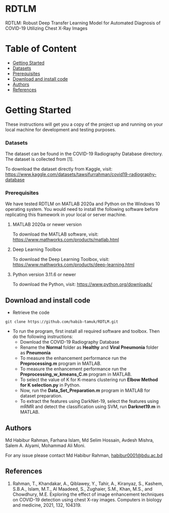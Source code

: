 # RDTLM

RDTLM: Robust Deep Transfer Learning Model for Automated Diagnosis of COVID-19 Utilizing Chest X-Ray Images

# Table of Content
*	[Getting Started](#getting-started)
*	[Datasets](#datasets)
*	[Prerequisites](#prerequisites)
*	[Download and install code](#download-and-install-code)
*	[Authors](#authors)
*	[References](#references)

# Getting Started

These instructions will get you a copy of the project up and running on your local machine for development and testing purposes. 

### Datasets
The dataset can be found in the COVID-19 Radiography Database directory. The dataset is collected from [1].

To download the dataset directly from Kaggle, visit: https://www.kaggle.com/datasets/tawsifurrahman/covid19-radiography-database

### Prerequisites

We have tested RDTLM on MATLAB 2020a and Python on the Windows 10 operating system. You would need to install the following software before replicating this framework in your local or server machine. 

1. MATLAB 2020a or newer version

    To download the MATLAB software, visit: https://www.mathworks.com/products/matlab.html
   
2. Deep Learning Toolbox

   To download the Deep Learning Toolbox, visit: https://www.mathworks.com/products/deep-learning.html

3. Python version 3.11.6 or newer
   
    To download the Python, visit: https://www.python.org/downloads/ 
    

## Download and install code

- Retrieve the code

```
git clone https://github.com/habib-tamuk/RDTLM.git

```

- To run the program, first install all required software and toolbox. Then do the following instructions:
    - Download the COVID-19 Radiography Database
    - Rename the **Normal** folder as **Healthy** and **Viral Pneumonia** folder as **Pneumonia**
    - To measure the enhancement performance run the **Preprocessing.m** program in MATLAB.
    - To measure the enhancement performance run the **Preprocessing_w_kmeans_C.m** program in MATLAB.
    - To select the value of K for K-means clustering run **Elbow Method for K selection.py** in Python.
    - Now, run the **Data_Set_Preparation.m** program in MATLAB for dataset preparation.
    - To extract the features using DarkNet-19, select the features using mRMR and detect the classification using SVM, run **Darknet19.m** in MATLAB.

## Authors

Md Habibur Rahman, Farhana Islam, Md Selim Hossain, Avdesh Mishra, Salem A. Alyami, Mohammad Ali Moni. 

For any issue please contact Md Habibur Rahman, habibur0001@bdu.ac.bd 

## References

1. Rahman, T., Khandakar, A., Qiblawey, Y., Tahir, A., Kiranyaz, S., Kashem, S.B.A., Islam, M.T., Al Maadeed, S., Zughaier, S.M., Khan, M.S., and Chowdhury, M.E. Exploring the effect of image enhancement techniques on COVID-19 detection using chest X-ray images. Computers in biology and medicine, 2021, 132, 104319.
